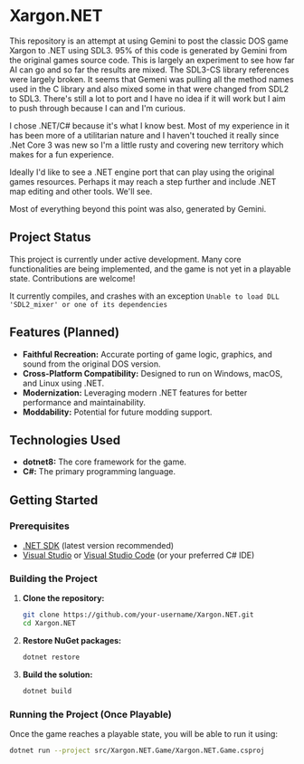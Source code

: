 # Xargon.NET

This repository is an attempt at using Gemini to post the classic DOS game Xargon to .NET using SDL3. 95% of this code is generated by Gemini from the original games source code. This is largely an experiment to see how far AI can go and so far the results are mixed. The SDL3-CS library references were largely broken. It seems that Gemeni was pulling all the method names used in the C library and also mixed some in that were changed from SDL2 to SDL3. There's still a lot to port and I have no idea if it will work but I aim to push through because I can and I'm curious. 

I chose .NET/C# because it's what I know best. Most of my experience in it has been more of a utilitarian nature and I haven't touched it really since .Net Core 3 was new so I'm a little rusty and covering new territory which makes for a fun experience.

Ideally I'd like to see a .NET engine port that can play using the original games resources. Perhaps it may reach a step further and include .NET map editing and other tools. We'll see. 

Most of everything beyond this point was also, generated by Gemini.

## Project Status

This project is currently under active development. Many core functionalities are being implemented, and the game is not yet in a playable state. Contributions are welcome!

It currently compiles, and crashes with an exception `Unable to load DLL 'SDL2_mixer' or one of its dependencies`

## Features (Planned)

*   **Faithful Recreation:** Accurate porting of game logic, graphics, and sound from the original DOS version.
*   **Cross-Platform Compatibility:** Designed to run on Windows, macOS, and Linux using .NET.
*   **Modernization:** Leveraging modern .NET features for better performance and maintainability.
*   **Moddability:** Potential for future modding support.

## Technologies Used

*   **dotnet8:** The core framework for the game.
*   **C#:** The primary programming language.

## Getting Started

### Prerequisites

*   [.NET SDK](https://dotnet.microsoft.com/download) (latest version recommended)
*   [Visual Studio](https://visualstudio.microsoft.com/) or [Visual Studio Code](https://code.visualstudio.com/) (or your preferred C# IDE)

### Building the Project

1.  **Clone the repository:**
    ```bash
    git clone https://github.com/your-username/Xargon.NET.git
    cd Xargon.NET
    ```
2.  **Restore NuGet packages:**
    ```bash
    dotnet restore
    ```
3.  **Build the solution:**
    ```bash
    dotnet build
    ```

### Running the Project (Once Playable)

Once the game reaches a playable state, you will be able to run it using:

```bash
dotnet run --project src/Xargon.NET.Game/Xargon.NET.Game.csproj
